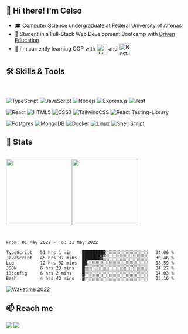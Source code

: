 ## 👋 Hi there! I'm Celso

- 🎓 Computer Science undergraduate at <a href="https://www.unifal-mg.edu.br/portal/">Federal University of Alfenas</a>
- 🚀 Student in a Full-Stack Web Development Bootcamp with <a href="https://www.driven.com.br">Driven Education</a>  
- 🦉 I'm currently learning OOP with [<img src="https://cdn.jsdelivr.net/gh/devicons/devicon/icons/typescript/typescript-original.svg" height="28em" align="center" alt="TypeScript" title="TypeScript"/>](https://www.typescriptlang.org/docs/handbook/2/basic-types.html) and [<img src="https://docs.nestjs.com/assets/logo-small.svg" height="33em" align="center" alt="NestJS" title="NestJS"/>](https://docs.nestjs.com/)

## 🛠️ Skills & Tools

<br/>

<div align="" style="margin-top:1rem;">
  
  ![TypeScript](https://img.shields.io/badge/TypeScript-007ACC?style=for-the-badge&logo=typescript&logoColor=white)
  ![JavaScript](https://img.shields.io/badge/JavaScript-323330?style=for-the-badge&logo=javascript&logoColor=F7DF1E)
  ![Nodejs](https://img.shields.io/badge/Node.js-43853D?style=for-the-badge&logo=node.js&logoColor=white)
  ![Express.js](https://img.shields.io/badge/express.js-%23404d59.svg?style=for-the-badge&logo=express&logoColor=%2361DAFB)
  ![Jest](https://img.shields.io/badge/-jest-%23C21325?style=for-the-badge&logo=jest&logoColor=white)
  
  ![React](https://img.shields.io/badge/React-20232A?style=for-the-badge&logo=react&logoColor=61DAFB)
  ![HTML5](https://img.shields.io/badge/html5-%23E34F26.svg?style=for-the-badge&logo=html5&logoColor=white)
  ![CSS3](https://img.shields.io/badge/css3-%231572B6.svg?style=for-the-badge&logo=css3&logoColor=white)
  ![TailwindCSS](https://img.shields.io/badge/tailwindcss-%2338B2AC.svg?style=for-the-badge&logo=tailwind-css&logoColor=white)
  ![React Testing-Library](https://img.shields.io/badge/-TestingLibrary-%23E33332?style=for-the-badge&logo=testing-library&logoColor=white)
  
  ![Postgres](https://img.shields.io/badge/PostgreSQL-316192?style=for-the-badge&logo=postgresql&logoColor=white)
  ![MongoDB](https://img.shields.io/badge/MongoDB-%234ea94b.svg?style=for-the-badge&logo=mongodb&logoColor=white)
  ![Docker](https://img.shields.io/badge/docker-%230db7ed.svg?style=for-the-badge&logo=docker&logoColor=white)
  ![Linux](https://img.shields.io/badge/Linux-FCC624?style=for-the-badge&logo=linux&logoColor=black)
  ![Shell Script](https://img.shields.io/badge/shell_script-%23121011.svg?logo=gnu-bash&logoColor=white&style=for-the-badge)
  
  <!--
  ![Git](https://img.shields.io/badge/git-%23F05033.svg?style=for-the-badge&logo=git&logoColor=white)
  ![Markdown](https://img.shields.io/badge/markdown-%23000000.svg?style=for-the-badge&logo=markdown&logoColor=white)
  ![Lua](https://img.shields.io/badge/lua-%232C2D72.svg?style=for-the-badge&logo=lua&logoColor=white)
  ![Neovim](https://img.shields.io/badge/NeoVim-%2357A143.svg?&style=for-the-badge&logo=neovim&logoColor=white)
  ![Trello](https://img.shields.io/badge/Trello-%23026AA7.svg?style=for-the-badge&logo=Trello&logoColor=white)
  -->
  
 </div>

## 🗿 Stats 

<br/>

<div style="display: flex" align="">   
  
  <img src="https://github-readme-stats.vercel.app/api/top-langs/?username=celso-patiri&layout=compact&exclude_repo=github-readme-stats,anuraghazra.github.io&theme=aura&custom_title=Most used languages&include_all_commits=true&count_private=true&title_color=3d94ff&langs_count=6" height="180em"/>
  <img src="https://github-readme-stats.vercel.app/api?username=celso-patiri&theme=aura&custom_title=Celso's GitHub Stats&include_all_commits=true&count_private=true&title_color=3d94ff" height="180rem"/>
  
</div>

###


#
<cr/>

<!--START_SECTION:waka-->

```text
From: 01 May 2022 - To: 31 May 2022

TypeScript   51 hrs 1 min    ████████▓░░░░░░░░░░░░░░░░   34.06 %
JavaScript   45 hrs 37 mins  ███████▓░░░░░░░░░░░░░░░░░   30.46 %
Lua          12 hrs 52 mins  ██░░░░░░░░░░░░░░░░░░░░░░░   08.59 %
JSON         6 hrs 23 mins   █░░░░░░░░░░░░░░░░░░░░░░░░   04.27 %
i3config     6 hrs 2 mins    █░░░░░░░░░░░░░░░░░░░░░░░░   04.03 %
Bash         4 hrs 43 mins   ▓░░░░░░░░░░░░░░░░░░░░░░░░   03.16 %
```

<!--END_SECTION:waka-->

<!-- <div>
 <img src="https://github-readme-stats.vercel.app/api/wakatime?username=celsopatiri&layout=compact&langs_count=6&custom_title=Wakatime stats - 2022"/>
</div> -->

<a href="https://wakatime.com/@8a52c0fd-ec78-403a-81d0-07c674c564b3" title="Wakatime 2022">
  <img src="https://wakatime.com/badge/user/8a52c0fd-ec78-403a-81d0-07c674c564b3.svg" alt="Wakatime 2022" title="Time coded since Jan 17 2022" />
</a>

###

## 📫 Reach me
<a href="https://www.linkedin.com/in/celso-patiri-916051223" target="_blank"><img src="https://img.shields.io/badge/-LinkedIn-%230077B5?style=for-the-badge&logo=linkedin&logoColor=white"></a>
<a href = "mailto:celsobenedetti2@gmail.com"><img src="https://img.shields.io/badge/-Gmail-%23333?style=for-the-badge&logo=gmail&logoColor=white" target="_blank"></a>

